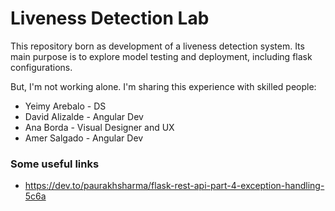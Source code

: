 # Liveness Detection Lab

This repository born as development of a liveness detection system. Its main purpose is to explore model testing and deployment, including flask configurations.

But, I'm not working alone. I'm sharing this experience with skilled people:
* Yeimy Arebalo - DS
* David Alizalde - Angular Dev
* Ana Borda - Visual Designer and UX
* Amer Salgado - Angular Dev

### Some useful links
* https://dev.to/paurakhsharma/flask-rest-api-part-4-exception-handling-5c6a